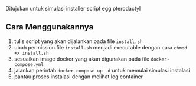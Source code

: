 Ditujukan untuk simulasi installer script egg pterodactyl

## Cara Menggunakannya
1. tulis script yang akan dijalankan pada file `install.sh`
2. ubah permission file `install.sh` menjadi executable dengan cara `chmod +x install.sh`
3. sesuaikan image docker yang akan digunakan pada file `docker-compose.yml`
4. jalankan perintah `docker-compose up -d` untuk memulai simulasi instalasi
5. pantau proses instalasi dengan melihat log container